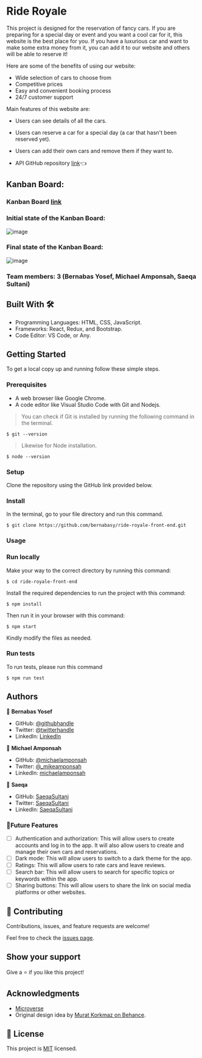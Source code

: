 # Ride Royale


This project is designed for the reservation of fancy cars. If you are preparing for a special day or event and you want a cool car for it, this website is the best place for you. If you have a luxurious car and want to make some extra money from it, you can add it to our website and others will be able to reserve it!

Here are some of the benefits of using our website:

- Wide selection of cars to choose from
- Competitive prices
- Easy and convenient booking process
- 24/7 customer support 

Main features of this website are:
 - Users can see details of all the cars.
 - Users can reserve a car for a special day (a car that hasn't been reserved yet).
 - Users can add their own cars and remove them if they want to.
 
 
- API GitHub repository [link](https://github.com/michaelamponsah/ride-royale-api)👈

## Kanban Board:

### Kanban Board [link](https://github.com/users/bernabasy/projects/8/views/1)

### Initial state of the Kanban Board:
![image](https://github.com/bernabasy/Ride-Royale-front-end/assets/104406349/10e892d5-d1f4-4e45-837a-b3c0d622d9c2)

### Final state of the Kanban Board:
![image](https://github.com/bernabasy/ride-royale-front-end/assets/104406349/b035f302-9936-4a7d-bf1d-ec54816d6580)


### Team members: 3 (Bernabas Yosef, Michael Amponsah, Saeqa Sultani)
 
## Built With 🛠️

 - Programming Languages: HTML, CSS, JavaScript.
 - Frameworks: React, Redux, and Bootstrap.
 - Code Editor: VS Code, or Any.
 
## Getting Started
 
To get a local copy up and running follow these simple steps.

### Prerequisites

- A web browser like Google Chrome.
- A code editor like Visual Studio Code with Git and Nodejs.

> You can check if Git is installed by running the following command in the terminal.
```
$ git --version
```
> Likewise for Node installation.
```
$ node --version
```

### Setup

Clone the repository using the GitHub link provided below.

### Install

In the terminal, go to your file directory and run this command.
```
$ git clone https://github.com/bernabasy/ride-royale-front-end.git
```
### Usage

### Run locally

Make your way to the correct directory by running this command:

```
$ cd ride-royale-front-end
```

Install the required dependencies to run the project with this command:
```
$ npm install
```

Then run it in your browser with this command:

```
$ npm start
```

Kindly modify the files as needed.

### Run tests

To run tests, please run this command
```
$ npm run test
```
## Authors

👤 **Bernabas Yosef**

- GitHub: [@githubhandle](https://github.com/bernabasy)
- Twitter: [@twitterhandle](https://twitter.com/@bernabasjosef)
- LinkedIn: [LinkedIn](https://www.linkedin.com/in/bernabas-yosef)

👤 **Michael Amponsah**

- GitHub: [@michaelamponsah](https://github.com/michaelamponsah)
- Twitter: [@_mikeamponsah](https://twitter.com/_mikeamponsah)
- LinkedIn: [michaelamponsah](https://linkedin.com/in/mikeamponsah)

👤 **Saeqa**

- GitHub: [SaeqaSultani](https://github.com/SaeqaSultani)
- Twitter: [SaeqaSultani](https://twitter.com/SaeqaSultani)
- LinkedIn: [SaeqaSultani](https://www.linkedin.com/in/saeqa-sultani)

### 🔭Future Features

- [ ] Authentication and authorization: This will allow users to create accounts and log in to the app. It will also allow users to create and manage their own cars and reservations.
- [ ] Dark mode: This will allow users to switch to a dark theme for the app.
- [ ] Ratings: This will allow users to rate cars and leave reviews.
- [ ] Search bar: This will allow users to search for specific topics or keywords within the app.
- [ ] Sharing buttons: This will allow users to share the link on social media platforms or other websites.

## 🤝 Contributing

Contributions, issues, and feature requests are welcome!

Feel free to check the [issues page](../../issues/).

## Show your support

Give a ⭐️ if you like this project!

## Acknowledgments
- [Microverse](https://www.microverse.org/)
- Original design idea by [Murat Korkmaz on Behance](https://www.behance.net/muratk).

## 📝 License
This project is [MIT](./LICENSE) licensed.
